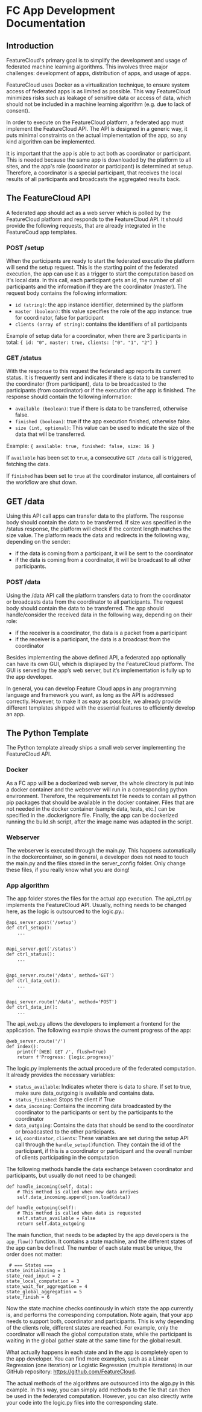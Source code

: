 # FC App Development Documentation

## Introduction

FeatureCloud's primary goal is to simplify the development and usage of federated machine learning algorithms. This involves three major challenges: development of apps, distribution of apps, and usage of apps.

FeatureCloud uses Docker as a virtualization technique, to ensure system access of federated apps is as limited as possible. This way FeatureCloud minimizes risks such as leakage of sensitive data or access of data, which should not be included in a machine learning algorithm (e.g. due to lack of consent). 

In order to execute on the FeatureCloud platform, a federated app must implement the FeatureCloud API. The API is designed in a generic way, it puts minimal constraints on the actual implementation of the app, so any kind algorithm can be implemented.

It is important that the app is able to act both as coordinator or participant. This is needed because the same app is downloaded by the platform to all sites, and the app's role (coordinator or participant) is determined at setup. Therefore, a coordinator is a special participant, that receives the local results of all participants and broadcasts the aggregated results back.

## The FeatureCloud API

A federated app should act as a web server which is polled by the FeatureCloud platform and responds to the FeatureCloud API. It should provide the following requests, that are already integrated in the FeatureCoud app templates.

### POST /setup
When the participants are ready to start the federated executio the platform will send the setup request.
This is the starting point of the federated execution, the app can use it as a trigger to start the computation based on it's local data.
In this call, each participant gets an id, the number of all participants and the information if they are the coordinator (master).
The request body contains the following information:
- `id (string)`: the app instance identifier, determined by the platform
- `master (boolean)`: this value specifies the role of the app instance: true for coordinator, false for participant
- `clients (array of string)`: contains the identifiers of all participants
 
Example of setup data for a coordinator, when there are 3 participants in total:
`{
  id: "0",
  master: true,
  clients: ["0", "1", "2"]
}`
 
### GET /status

With the response to this request the federated app reports its current status. It is frequently sent and  indicates if there is data to be transferred to the coordinator (from participant), data to be broadcasted to the participants (from coordinator) or if the execution of the app is finished.
The	response should contain the following information:
- `available (boolean)`: true if there is data to be transferred, otherwise false.
- `finished (boolean)`: true if the app execution finished, otherwise false.
- `size (int, optional)`: This value can be used to indicate the size of the data that will be transferred.
 
Example:
`{
  available: true,
  finished: false,
  size: 16
}`

If `available` has been set to `true`, a consecutive `GET /data` call is triggered, fetching the data.

If `finished` has been set to `true` at the coordinator instance, all containers of the workflow are shut down.
 
## GET /data

Using this API call apps can transfer data to the platform.
The response body should contain the data to be transferred. If size was specified in the /status response, the platform will check if the content length matches the size value.
The platform reads the data and redirects in the following way, depending on the sender: 
- if the data is coming from a participant, it will be sent to the coordinator
- if the data is coming from a coordinator, it will be broadcast to all other participants.
 
### POST /data

Using the /data API call the platform transfers data to from the coordinator or broadcasts data from the coordinator to all participants.
The request body should contain the data to be transferred.
The app should handle/consider the received data in the following way, depending on their role:
 - if the receiver is a coordinator, the data is a packet from a participant
 - if the receiver is a participant, the data is a broadcast from the coordinator
 
Besides implementing the above defined API, a federated app optionally can have its own GUI, which is displayed by the FeatureCloud platform.
The GUI is served by the app’s web server, but it’s implementation is fully up to the app developer.

In general, you can develop Feature Cloud apps in any programming language and framework you want, as long as the API is addressed correctly. However, to make it as easy as possible, we already provide different templates shipped with the essential features to efficiently develop an app.

## The Python Template

The Python template already ships a small web server implementing the FeatureCloud API.

### Docker
As a FC app will be a dockerized web server, the whole directory is put into a docker container and the webserver will run in a corresponding python environment. Therefore, the requirements.txt file needs to contain all python pip packages that should be available in the docker container. Files that are not needed in the docker container (sample data, tests, etc.) can be specified in the .dockerignore file. Finally, the app can be dockerized running the build.sh script, after the image name was adapted in the script.

### Webserver
The webserver is executed through the main.py. This happens automatically in the dockercontainer, so in general, a developer does not need to touch the main.py and the files stored in the server_config folder. Only change these files, if you really know what you are doing!

### App algorithm
The app folder stores the files for the actual app execution. The api_ctrl.py implements the FeatureCloud API. Usually, nothing needs to be changed here, as the logic is outsourced to the logic.py.:

```
@api_server.post('/setup')
def ctrl_setup():
    ...


@api_server.get('/status')
def ctrl_status():
    ...


@api_server.route('/data', method='GET')
def ctrl_data_out():
    ...


@api_server.route('/data', method='POST')
def ctrl_data_in():
    ...
```

The api_web.py allows the developers to implement a frontend for the application. The following example shows the current progress of the app:

```
@web_server.route('/')
def index():
    print(f'[WEB] GET /', flush=True)
    return f'Progress: {logic.progress}'
```

The logic.py implements the actual procedure of the federated computation. It already provides the necessary variables:
- `status_available`: Indicates wheter there is data to share. If set to true, make sure data_outgoing is available and contains data.
- `status_finished`: Stops the client if True
- `data_incoming`: Contains the incoming data broadcasted by the coordinator to the participants or sent by the participants to the coordinator
- `data_outgoing`: Contains the data that should be send to the coordinator or broadcasted to the other participants.
- `id`, `coordinator`, `clients`: These variables are set during the setup API call through the `handle_setup()`function. They contain the id of the participant, if this is a coordinator or participant and the overall number of clients participating in the computation 

The following methods handle the data exchange between coordinator and participants, but usually do not need to be changed:
```
def handle_incoming(self, data):
    # This method is called when new data arrives
    self.data_incoming.append(json.load(data))

def handle_outgoing(self):
    # This method is called when data is requested
    self.status_available = False
    return self.data_outgoing
```

The main function, that needs to be adapted by the app developers is the `app_flow()` function. It contains a state machine, and the different states of the app can be defined. The number of each state must be unique, the order does not matter:

```
 # === States ===
state_initializing = 1
state_read_input = 2
state_local_computation = 3
state_wait_for_aggregation = 4
state_global_aggregation = 5
state_finish = 6
```

Now the state machine checks continously in which state the app currently is, and performs the corresponding computation. Note again, that your app needs to support both, coordinator and participants. This is why depending of the clients role, different states are reached. For example, only the coordinator will reach the global computation state, while the participant is waiting in the global gather state at the same time for the global result.

What actually happens in each state and in the app is completely open to the app developer. You can find more examples, such as a Linear Regression (one iteration) or Logistic Regression (multiple iterations) in our GitHub repository: https://github.com/FeatureCloud.

The actual methods of the algorithms are outsourced into the algo.py in this example. In this way, you can simply add methods to the file that can then be used in the federated computation. However, you can also directly write your code into the logic.py files into the corresponding state.




